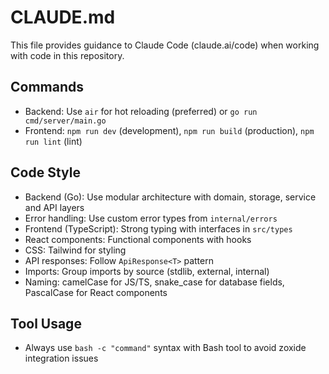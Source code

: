 # CLAUDE.md

This file provides guidance to Claude Code (claude.ai/code) when working with code in this repository.

## Commands
- Backend: Use `air` for hot reloading (preferred) or `go run cmd/server/main.go`
- Frontend: `npm run dev` (development), `npm run build` (production), `npm run lint` (lint)

## Code Style
- Backend (Go): Use modular architecture with domain, storage, service and API layers
- Error handling: Use custom error types from `internal/errors`
- Frontend (TypeScript): Strong typing with interfaces in `src/types`
- React components: Functional components with hooks
- CSS: Tailwind for styling
- API responses: Follow `ApiResponse<T>` pattern
- Imports: Group imports by source (stdlib, external, internal)
- Naming: camelCase for JS/TS, snake_case for database fields, PascalCase for React components

## Tool Usage
- Always use `bash -c "command"` syntax with Bash tool to avoid zoxide integration issues